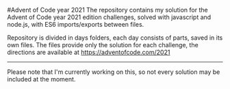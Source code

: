 #Advent of Code year 2021
The repository contains my solution for the Advent of Code year 2021 edition challenges, solved with javascript and node.js, with ES6 imports/exports between files.

Repository is divided in days folders, each day consists of parts, saved in its own files. The files provide only the solution for each challenge, the directions are available at https://adventofcode.com/2021 

----
Please note that I'm currently working on this, so not every solution may be included at the moment.